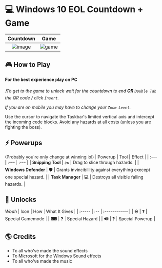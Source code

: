 
# 💻 Windows 10 EOL Countdown + Game

| Countdown | Game |
| :------------------: | :---------------: |
| ![image](https://github.com/user-attachments/assets/d858d90a-c353-4179-bbff-3a1f636ce4dc) | ![game](https://github.com/user-attachments/assets/185bc026-7098-44eb-aa13-656afcaf21d5) |

## **🎮 How to Play**

#### **For the best experience play on PC**

*❗To get to the game to unlock wait for the countdown to end **OR** `Double Tab` the QR code / click `Insert`.*

*If you are on mobile you may have to change your `Zoom Level`.*

Use the cursor to navigate the Taskbar's limited vertical axis and intercept the incoming code blocks. Avoid any hazards at all costs (unless you are fighting the boss).



## **⚡ Powerups**

(Probably you're only change at winning lol)
| Powerup | Tool | Effect |
| :--- | :--- | :--- |
| **Snipping Tool** | ✂️ | Drag to slice through hazards. |
| **Windows Defender** | 🛡️ | Grants invincibillity against everything execept one special hazard. |
| **Task Manager** | 💻 | Destroys all visible falling hazards. |

## 🧬 Unlocks

*Woah*
| Icon | How | What It Gives |
| :----- | :-- | :------------ |
| **♾** | ❓ | Special Gamemode |
| **⌨** | ❓ | Special Hazard |
| **🔊** | ❓ | Special Powerup |

## 🌎 Credits
- To all who've made the sound effects
- To Microsoft for the Windows Sound effects
- To all who've made the music
